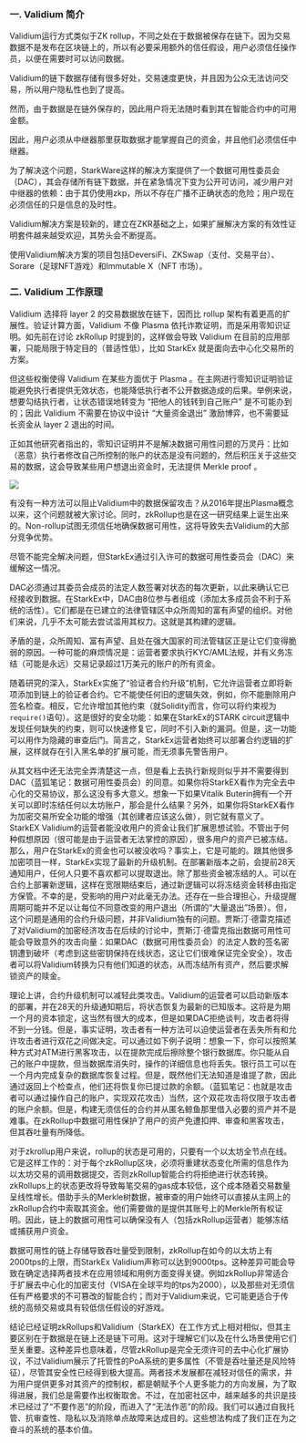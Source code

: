 ### 一. Validium 简介

Validium运行方式类似于ZK rollup，不同之处在于数据被保存在链下。因为交易数据不是发布在区块链上的，所以有必要采用额外的信任假设，用户必须信任操作员，以便在需要时可以访问数据。

Validium的链下数据存储有很多好处，交易速度更快，并且因为公众无法访问交易，所以用户隐私性也到了提高。

然而，由于数据是在链外保存的，因此用户将无法随时看到其在智能合约中的可用金额。

因此，用户必须从中继器那里获取数据才能掌握自己的资金，并且他们必须信任中继器。

为了解决这个问题，StarkWare这样的解决方案提供了一个数据可用性委员会（DAC），其会存储所有链下数据，并在紧急情况下变为公开可访问，减少用户对中继器的依赖：由于其仍使用zkp，所以不存在广播不正确状态的危险；用户现在必须信任的只是信息的及时性。

Validium解决方案是较新的，建立在ZKR基础之上，如果扩展解决方案的有效性证明套件越来越受欢迎，其势头会不断提高。

使用Validium解决方案的项目包括DeversiFi、ZKSwap（支付、交易平台）、Sorare（足球NFT游戏）和Immutable X（NFT 市场）。

### 二. Validium 工作原理

Validium 选择将 layer 2 的交易数据放在链下，因而比 rollup 架构有着更高的扩展性。验证计算方面，Validium 不像 Plasma 依托诈欺证明，而是采用零知识证明。如先前在讨论 zkRollup 时提到的，这样做会导致 Validium 在目前的应用部署，只能局限于特定目的（普适性低），比如 StarkEx 就是面向去中心化交易所的方案。

但这些权衡使得 Validium 在某些方面优于 Plasma 。在主网进行零知识证明验证能避免执行者提供无效状态，也能降低执行者不公开数据造成的后果。举例来说，想要勾结执行者，让状态错误地转变为 “把他人的钱转到自己账户” 是不可能办到的；因此 Validium 不需要在协议中设计 “大量资金退出” 激励博弈，也不需要延长资金从 layer 2 退出的时间。

正如其他研究者指出的，零知识证明并不是解决数据可用性问题的万灵丹：比如（恶意）执行者修改自己所控制的账户的状态是没有问题的，然后积压关于这些交易的数据，这会导致某些用户想退出资金时，无法提供 Merkle proof 。

![](/media/editor/1111_20220521142614079925.png)

有没有一种方法可以阻止Validium中的数据保留攻击？从2016年提出Plasma概念以来，这个问题就被大家讨论。同时，zkRollup也是在这一研究结果上诞生出来的。Non-rollup试图无须信任地确保数据可用性，这将导致失去Validium的大部分竞争优势。

尽管不能完全解决问题，但StarkEx通过引入许可的数据可用性委员会（DAC）来缓解这一情况。

DAC必须通过其委员会成员的法定人数签署对状态的每次更新，以此来确认它已经接收到数据。在StarkEx中，DAC由8位参与者组成（添加太多成员会不利于系统的活性）。它们都是在已建立的法律管辖区中众所周知的富有声望的组织。对他们来说，几乎不太可能去尝试滥用其权力。这就是其构建的逻辑。

矛盾的是，众所周知、富有声望、且处在强大国家的司法管辖区正是让它们变得脆弱的原因。一种可能的麻烦情况是：运营者要求执行KYC/AML法规，并有义务冻结（可能是永远）交易记录超过1万美元的账户的所有资金。

随着研究的深入，StarkEx实施了“验证者合约升级”机制，它允许运营者立即将新项添加到链上的验证者合约。它不能使任何旧的逻辑失效，例如，你不能删除用户签名检查。相反，它允许增加其他约束（就Solidity而言，你可以将约束视为 `require()`语句）。这是很好的安全功能：如果在StarkEx的STARK circuit逻辑中发现任何缺失的约束，则可以快速修复它，同时不引入新的漏洞。但是，这一功能可以用作为隐藏的审查后门。简言之，StarkEx运营者始终可以部署合约逻辑的扩展，这样就存在引入黑名单的扩展可能，而无须事先警告用户。

从其文档中还无法完全弄清楚这一点，但是看上去执行新规则似乎并不需要得到DAC（蓝狐笔记：数据可用性委员会）的同意。如果你将StarkEX看作为完全去中心化的交易协议，那么这没有多大意义。想象一下如果Vitalik Buterin拥有一个开关可以即时冻结任何以太坊账户，那会是什么结果？另外，如果你将StarkEX看作为加密交易所安全功能的增强（其创建者应该这么做），则它就有意义了。StarkEX Validium的运营者能没收用户的资金让我们扩展思想试验。不管出于何种假想原因（很可能是由于运营者无法掌控的原因），很多用户的资产已被冻结。那么，用户在StarkEx的资金也可以被没收吗？事实上，它是可能的。跟其他很多加密项目一样，StarkEx实现了最新的升级机制。在部署新版本之前，会提前28天通知用户，任何人只要不喜欢都可以提取退出。除了那些资金被冻结的人。可以在合约上部署新逻辑，这样在宽限期结束后，通过新逻辑可以将冻结资金转移由指定方保管。不幸的是，受影响的用户对此毫无办法。还存在一些合理担心，升级提醒周期可能并不足以让每位不同意改变的用户退出（所谓的“大量退出”场景）。但，这个问题是通用的合约升级问题，并非Validium独有的问题。贾斯汀·德雷克描述了对Validium的加密经济攻击在后续的讨论中，贾斯汀·德雷克指出数据可用性可能会导致意外的攻击向量：如果DAC（数据可用性委员会）的法定人数的签名密钥遭到破坏（考虑到这些密钥保持在线状态，这让它们很难保证完全安全），攻击者可以将Validium转换为只有他们知道的状态，从而冻结所有资产，然后要求解锁资产的赎金。

理论上讲，合约升级机制可以减轻此类攻击。Validium的运营者可以启动新版本的部署，并在28天的升级通知期后，将状态恢复为最新的已知版本。这将是为期一个月的资本锁定，这当然有很大的成本，但是如果DAC拒绝谈判，攻击者将得不到一分钱。但是，事实证明，攻击者有一种方法可以迫使运营者在丢失所有和允许攻击者进行双花之间做决定。可以通过如下例子说明：想象一下，你可以按照某种方式对ATM进行黑客攻击，以在提款完成后擦除整个银行数据库。你只能从自己的账户中提款，但当数据库消失时，操作的详细信息也将丢失。银行员工可以在一个月内完成复杂的数据库恢复过程。但是，既然他们无法知道是谁提了款，因此通过返回上个检查点，他们还将恢复你已提过款的余额。（蓝狐笔记：也就是攻击者可以通过操作自己的账户，实现双花攻击）当然，这个双花攻击将仅限于攻击者的账户余额。但是，构建无须信任的合约并从匿名鲸鱼那里借入必要的资产并不是难事。在zkRollup中数据可用性保护了用户的资产免遭扣押、审查和黑客攻击，但其吞吐量有所降低。

对于zkrollup用户来说，rollup的状态是可用的，只要有一个以太坊全节点在线。它是这样工作的：对于每个zkRollup区块，必须将重建状态变化所需的信息作为以太坊交易的调用数据提交，否则zkRollup智能合约将拒绝进行状态转换。zkRollups上的状态更改将导致每笔交易的gas成本较低，这个成本随着交易数量呈线性增长。借助手头的Merkle树数据，被审查的用户始终可以直接从主网上的zkRollup合约中索取其资金。他们需要做的是提供其账号上的Merkle所有权证明。因此，链上的数据可用性可以确保没有人（包括zkRollup运营者）能够冻结或捕获用户资金。

数据可用性的链上存储导致吞吐量受到限制，zkRollup在如今的以太坊上有2000tps的上限，而StarkEx Validium声称可以达到9000tps。这种差异可能会导致在确定选择两者技术在应用领域和用例方面变得关键。例如zkRollup非常适合于扩展去中心化的加密支付（VISA在全球平均的tps为2000），以及那些对无须信任有严格要求的不可篡改的智能合约；而对于Validium来说，它可能更适合于传统的高频交易或具有较低信任假设的好游戏。


结论已经证明zkRollups和Validium（StarkEX）在工作方式上相对相似，但其主要区别在于数据是在链上还是链下可用。这对于理解它们以及在什么场景使用它们至关重要。这种差异也意味着，尽管zkRollup是完全无须许可的去中心化扩展协议，不过Validium展示了托管性的PoA系统的更多属性（不管是吞吐量还是风险特征），尽管其安全性已经得到极大提高。两者技术发展都在减轻对信任的需求，并为用户提供更多对其资产的控制权，都是朝赋予个人更多能力的方向发展，为了取得进展，我们总是需要作出权衡取舍。不过，在加密社区中，越来越多的共识是技术已经过了“不要作恶”的阶段，而进入了“无法作恶”的阶段。我们可以通过自我托管、抗审查性、隐私以及消除单点故障来达成目的。这些想法构成了我们正在为之奋斗的系统的基本价值。